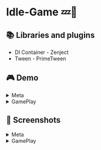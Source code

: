 # Idle-Game 💤🔫
## 📚 Libraries and plugins 

+ DI Container - Zenject
+ Tween - PrimeTween
  
## 🎮 Demo 

<details>
<summary>Meta</summary>

https://github.com/user-attachments/assets/15330a20-4d4c-4940-b5bc-0cc3c779274c
  
</details>

<details>
<summary>GamePlay</summary>
  
https://github.com/user-attachments/assets/accb39a4-b973-45b8-a214-13a6793bfa30

https://github.com/user-attachments/assets/1c706edd-4c28-4789-8c66-c4db7a049d46

https://github.com/user-attachments/assets/23b4333a-9783-4126-8c87-6ddb55fcedc5

</details>

## 📸 Screenshots 

<details>
<summary>Meta</summary>

![Meta2](https://github.com/user-attachments/assets/a102de1c-1191-47bb-9608-cb5433eab02c)
![Meta](https://github.com/user-attachments/assets/59bfe684-73c0-4d7f-aa24-d1d7c378cd3a)
![Meta1](https://github.com/user-attachments/assets/c315db79-530c-4dbb-a364-2828118c3cbf)

  
</details>

<details>
<summary>GamePlay</summary>

![GamePlay1](https://github.com/user-attachments/assets/eb7ccb6c-46d8-40c4-9860-261c05cc5224)
![GamePlay](https://github.com/user-attachments/assets/5885f565-27cf-4626-8940-e7961b661f86)
![GamePlay3](https://github.com/user-attachments/assets/9ce80339-5412-49a8-8005-301cb6b585e1)

  
</details>
